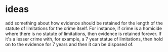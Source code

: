 # ideas

add something about how evidence should be retained for the length of the statute of limitations for the crime itself. For instance, if crime is a homicide where there is no statute of limitations, then evidence is retained forever. If it's a lesser crime with, for example, a 7 year statue of limitations, then hold on to the evidence for 7 years and then it can be disposed of.
